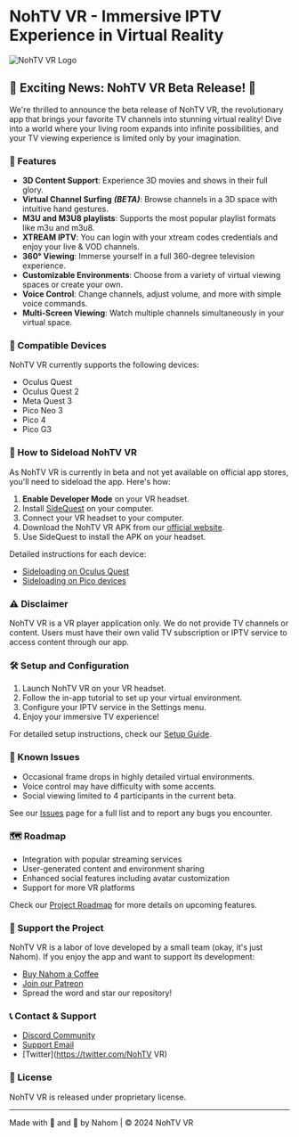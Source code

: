 # NohTV VR - Immersive IPTV Experience in Virtual Reality

![NohTV VR Logo](https://nohtv.shop/assets/logo.png)

## 🎉 Exciting News: NohTV VR Beta Release! 🎉

We're thrilled to announce the beta release of NohTV VR, the revolutionary app that brings your favorite TV channels into stunning virtual reality! Dive into a world where your living room expands into infinite possibilities, and your TV viewing experience is limited only by your imagination.

### 🌟 Features

- **3D Content Support**: Experience 3D movies and shows in their full glory.
- **Virtual Channel Surfing** ***(BETA)***: Browse channels in a 3D space with intuitive hand gestures.
- **M3U and M3U8 playlists**: Supports the most popular playlist formats like m3u and m3u8.
- **XTREAM IPTV**: You can login with your xtream codes credentials and enjoy your live & VOD channels.
- **360° Viewing**: Immerse yourself in a full 360-degree television experience.
- **Customizable Environments**: Choose from a variety of virtual viewing spaces or create your own.
- **Voice Control**: Change channels, adjust volume, and more with simple voice commands.
- **Multi-Screen Viewing**: Watch multiple channels simultaneously in your virtual space.


### 📱 Compatible Devices

NohTV VR currently supports the following devices:

- Oculus Quest
- Oculus Quest 2
- Meta Quest 3
- Pico Neo 3
- Pico 4
- Pico G3

### 🚀 How to Sideload NohTV VR

As NohTV VR is currently in beta and not yet available on official app stores, you'll need to sideload the app. Here's how:

1. **Enable Developer Mode** on your VR headset.
2. Install [SideQuest](https://sidequestvr.com/) on your computer.
3. Connect your VR headset to your computer.
4. Download the NohTV VR APK from our [official website](https://nohtv.shop).
5. Use SideQuest to install the APK on your headset.

Detailed instructions for each device:

- [Sideloading on Oculus Quest](docs/sideload-oculus.md)
- [Sideloading on Pico devices](docs/sideload-pico.md)

### ⚠️ Disclaimer

NohTV VR is a VR player application only. We do not provide TV channels or content. Users must have their own valid TV subscription or IPTV service to access content through our app.

### 🛠 Setup and Configuration

1. Launch NohTV VR on your VR headset.
2. Follow the in-app tutorial to set up your virtual environment.
3. Configure your IPTV service in the Settings menu.
4. Enjoy your immersive TV experience!

For detailed setup instructions, check our [Setup Guide](docs/setup-guide.md).

### 🐛 Known Issues

- Occasional frame drops in highly detailed virtual environments.
- Voice control may have difficulty with some accents.
- Social viewing limited to 4 participants in the current beta.

See our [Issues](https://github.com/nahomwosenu/nohtv-docs/issues) page for a full list and to report any bugs you encounter.

### 🗺️ Roadmap

- Integration with popular streaming services
- User-generated content and environment sharing
- Enhanced social features including avatar customization
- Support for more VR platforms

Check our [Project Roadmap](docs/roadmap.md) for more details on upcoming features.

### 💖 Support the Project

NohTV VR is a labor of love developed by a small team (okay, it's just Nahom). If you enjoy the app and want to support its development:

- [Buy Nahom a Coffee](https://buymeacoffee.com/nahomw)
- [Join our Patreon](https://www.patreon.com/nahomalphageek/shop/nohtv-vr-app-258015?utm_medium=clipboard_copy&utm_source=copyLink&utm_campaign=productshare_creator&utm_content=join_link)
- Spread the word and star our repository!

### 📞 Contact & Support

- [Discord Community](https://https://discord.com/channels/620674486064381965/1259616007505313865)
- [Support Email](mailto:support@nohtv.shop)
- [Twitter](https://twitter.com/NohTV VR)

### 📜 License

NohTV VR is released under proprietary license.

---

Made with 💚 and 🍕 by Nahom | © 2024 NohTV VR